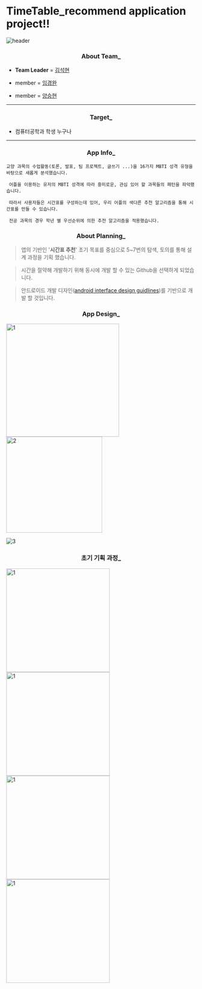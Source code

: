# TimeTable_recommend application project!!

![header](https://capsule-render.vercel.app/api?type=Waving&color=gradient&height=200&animation=twinkling&section=header&text=MBTI%20추천%20TimeTable&fontSize=60&fontColor=FF9B00)

<div align=center><h3>About Team_</div>

* **Team Leader**   = <a href="https://github.com/sam0774">김석현</a>

* member =   <a href="https://github.com/MoonDooo">임경완</a>

* member = <a href="https://github.com/SHcommit">양승현</a>

---

<div align=center><h3>Target_</div>

* 컴퓨터공학과 학생 누구나

---

<div align=center><h3>App Info_</div>

`교양 과목의 수업활동(토론, 발표, 팀 프로젝트, 글쓰기 ...)을 16가지 MBTI 성격 유형을 바탕으로 새롭게 분석했습니다.`  

` 어플을 이용하는 유저의 MBTI 성격에 따라 흥미로운, 관심 있어 할 과목들의 패턴을 파악했습니다.`  

` 따라서 사용자들은 시간표를 구성하는데 있어, 우리 어플의 색다른 추천 알고리즘을 통해 시간표를 만들 수 있습니다.`  
  
` 전공 과목의 경우 학년 별 우선순위에 의한 추천 알고리즘을 적용했습니다.`  

<div align=center><h3>About Planning_</div>

>  앱의 기반인 '**시간표 추천**' 초기 목표를 중심으로 5~7번의 탐색, 토의를 통해 설계 과정을 기획 했습니다.

> 시간을 절약해 개발하기 위해 동시에 개발 할 수 있는 Github을 선택하게 되었습니다.

> 안드로이드 개발 디자인(<a href="https://developer.android.com/design">android interface design guidlines</a>)를 기반으로 개발 할 것입니다.

<div align=center><h3>App Design_</div>


<img width="300" alt="1" align="left" src="https://user-images.githubusercontent.com/96910404/169507843-46c76f37-f4cf-460d-8f1b-b468a437c472.png">

<img width="255" alt="2" src="https://user-images.githubusercontent.com/96910404/169507867-dfc1af25-4bc5-4715-bbcd-4c9861ac70cf.png">

![3](https://user-images.githubusercontent.com/96910404/169509367-d559ef89-6f73-40ec-8b5e-3ca987d739d3.jpeg)

<div align=center><h3>초기 기획 과정_ </div>

<img width="275" alt="1" align="left" src="https://user-images.githubusercontent.com/96910404/170806754-723096ca-e154-4739-b7b7-8bf146c7b227.jpeg">
<img width="275" alt="1" align="left" src="https://user-images.githubusercontent.com/96910404/170806755-51d47969-c604-474e-8143-42998737521d.jpeg">
<img width="275" alt="1" align="left" src="https://user-images.githubusercontent.com/96910404/170806757-97537aa3-d589-482f-bf9b-329aa974c111.jpeg">

<img width="275" alt="1" align="left" src="https://user-images.githubusercontent.com/96910404/170806756-982cf955-a02a-458c-9c90-6c2bd90e873c.jpeg">
